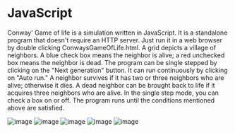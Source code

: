 # JavaScript
Conway' Game of life is a simulation written in JavaScript.  It is a standalone program that doesn't require an HTTP server.  Just run it in a web browser by double clicking
ConwaysGameOfLife.html.  A grid depicts a village of neighbors.  A blue check box means the neighbor is alive; a red unchecked box means the neighbor is dead.  The program
can be single stepped by clicking on the "Next generation" button.  It can run continuously by clicking on "Auto run."  A neighbor survives if it has two or three
neighbors who are alive; otherwise it dies.  A dead neighbor can be brought back to life if it acquires three neighbors who are alive.  In the single step  mode, 
you can check a box on or off.  The program runs until the conditions mentioned above are satisfied.

![image](https://user-images.githubusercontent.com/117768679/208317039-d8589678-427d-49ba-8ab8-703c309f3bdf.png)
![image](https://user-images.githubusercontent.com/117768679/208317063-18bb098c-740f-4a8c-b2c5-5ef7880327d5.png)
![image](https://user-images.githubusercontent.com/117768679/208317729-a308b7a7-920b-49fa-a41f-0aafc7f7b356.png)
![image](https://user-images.githubusercontent.com/117768679/208317165-0fc96d93-d7f8-455c-931d-d054b95e863a.png)
![image](https://user-images.githubusercontent.com/117768679/208317181-f82268b6-0bfe-4756-ba42-49aa5addf5d8.png)
